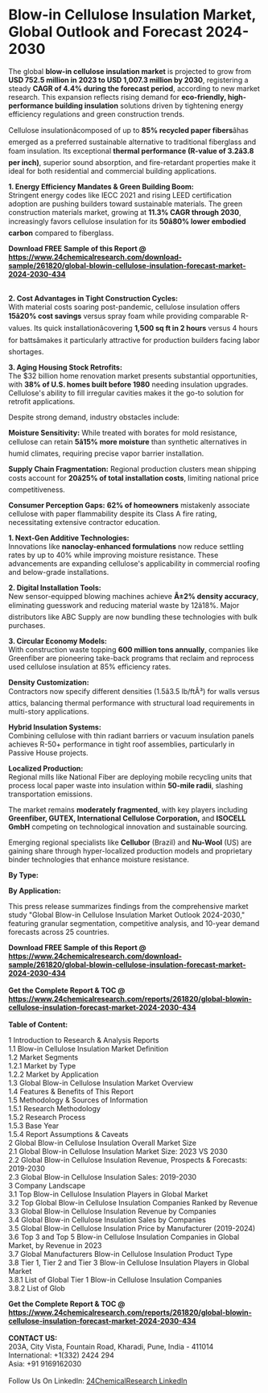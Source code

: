 <h1>Blow-in Cellulose Insulation Market, Global Outlook and Forecast 2024-2030</h1><p>The global <strong>blow-in cellulose insulation market</strong> is projected to grow from <strong>USD 752.5 million in 2023 to USD 1,007.3 million by 2030</strong>, registering a steady <strong>CAGR of 4.4% during the forecast period</strong>, according to new market research. This expansion reflects rising demand for <strong>eco-friendly, high-performance building insulation</strong> solutions driven by tightening energy efficiency regulations and green construction trends.</p><p>Cellulose insulationâcomposed of up to <strong>85% recycled paper fibers</strong>âhas emerged as a preferred sustainable alternative to traditional fiberglass and foam insulation. Its exceptional <strong>thermal performance (R-value of 3.2â3.8 per inch)</strong>, superior sound absorption, and fire-retardant properties make it ideal for both residential and commercial building applications.</p><p><strong>1. Energy Efficiency Mandates &amp; Green Building Boom:</strong><br>
Stringent energy codes like IECC 2021 and rising LEED certification adoption are pushing builders toward sustainable materials. The green construction materials market, growing at <strong>11.3% CAGR through 2030</strong>, increasingly favors cellulose insulation for its <strong>50â80% lower embodied carbon</strong> compared to fiberglass.</p><div><b>Download FREE Sample of this Report @ 
            <a href="https://www.24chemicalresearch.com/download-sample/261820/global-blowin-cellulose-insulation-forecast-market-2024-2030-434">
            https://www.24chemicalresearch.com/download-sample/261820/global-blowin-cellulose-insulation-forecast-market-2024-2030-434</a></b></div><br><p><strong>2. Cost Advantages in Tight Construction Cycles:</strong><br>
With material costs soaring post-pandemic, cellulose insulation offers <strong>15â20% cost savings</strong> versus spray foam while providing comparable R-values. Its quick installationâcovering <strong>1,500 sq ft in 2 hours</strong> versus 4 hours for battsâmakes it particularly attractive for production builders facing labor shortages.</p><p><strong>3. Aging Housing Stock Retrofits:</strong><br>
The $32 billion home renovation market presents substantial opportunities, with <strong>38% of U.S. homes built before 1980</strong> needing insulation upgrades. Cellulose's ability to fill irregular cavities makes it the go-to solution for retrofit applications.</p><p>Despite strong demand, industry obstacles include:</p><p><strong>Moisture Sensitivity:</strong> While treated with borates for mold resistance, cellulose can retain <strong>5â15% more moisture</strong> than synthetic alternatives in humid climates, requiring precise vapor barrier installation.</p><p><strong>Supply Chain Fragmentation:</strong> Regional production clusters mean shipping costs account for <strong>20â25% of total installation costs</strong>, limiting national price competitiveness.</p><p><strong>Consumer Perception Gaps:</strong> <strong>62% of homeowners</strong> mistakenly associate cellulose with paper flammability despite its Class A fire rating, necessitating extensive contractor education.</p><p><strong>1. Next-Gen Additive Technologies:</strong><br>
Innovations like <strong>nanoclay-enhanced formulations</strong> now reduce settling rates by up to 40% while improving moisture resistance. These advancements are expanding cellulose's applicability in commercial roofing and below-grade installations.</p><p><strong>2. Digital Installation Tools:</strong><br>
New sensor-equipped blowing machines achieve <strong>Â±2% density accuracy</strong>, eliminating guesswork and reducing material waste by 12â18%. Major distributors like ABC Supply are now bundling these technologies with bulk purchases.</p><p><strong>3. Circular Economy Models:</strong><br>
With construction waste topping <strong>600 million tons annually</strong>, companies like Greenfiber are pioneering take-back programs that reclaim and reprocess used cellulose insulation at 85% efficiency rates.</p><p><strong>Density Customization:</strong><br>
	Contractors now specify different densities (1.5â3.5 lb/ftÂ³) for walls versus attics, balancing thermal performance with structural load requirements in multi-story applications.</p><p><strong>Hybrid Insulation Systems:</strong><br>
	Combining cellulose with thin radiant barriers or vacuum insulation panels achieves R-50+ performance in tight roof assemblies, particularly in Passive House projects.</p><p><strong>Localized Production:</strong><br>
	Regional mills like National Fiber are deploying mobile recycling units that process local paper waste into insulation within <strong>50-mile radii</strong>, slashing transportation emissions.</p><p>The market remains <strong>moderately fragmented</strong>, with key players including <strong>Greenfiber, GUTEX, International Cellulose Corporation,</strong> and <strong>ISOCELL GmbH</strong> competing on technological innovation and sustainable sourcing.</p><p>Emerging regional specialists like <strong>Cellubor</strong> (Brazil) and <strong>Nu-Wool</strong> (US) are gaining share through hyper-localized production models and proprietary binder technologies that enhance moisture resistance.</p><p><strong>By Type:</strong></p><p><strong>By Application:</strong></p><p>This press release summarizes findings from the comprehensive market study "Global Blow-in Cellulose Insulation Market Outlook 2024-2030," featuring granular segmentation, competitive analysis, and 10-year demand forecasts across 25 countries.</p><div><b>Download FREE Sample of this Report @ 
            <a href="https://www.24chemicalresearch.com/download-sample/261820/global-blowin-cellulose-insulation-forecast-market-2024-2030-434">
            https://www.24chemicalresearch.com/download-sample/261820/global-blowin-cellulose-insulation-forecast-market-2024-2030-434</a></b></div><br><div><b>Get the Complete Report & TOC @ 
            <a href="https://www.24chemicalresearch.com/reports/261820/global-blowin-cellulose-insulation-forecast-market-2024-2030-434">
            https://www.24chemicalresearch.com/reports/261820/global-blowin-cellulose-insulation-forecast-market-2024-2030-434</a></b></div><br>
            <b>Table of Content:</b><p>1 Introduction to Research & Analysis Reports<br />
    1.1 Blow-in Cellulose Insulation Market Definition<br />
    1.2 Market Segments<br />
        1.2.1 Market by Type<br />
        1.2.2 Market by Application<br />
    1.3 Global Blow-in Cellulose Insulation Market Overview<br />
    1.4 Features & Benefits of This Report<br />
    1.5 Methodology & Sources of Information<br />
        1.5.1 Research Methodology<br />
        1.5.2 Research Process<br />
        1.5.3 Base Year<br />
        1.5.4 Report Assumptions & Caveats<br />
2 Global Blow-in Cellulose Insulation Overall Market Size<br />
    2.1 Global Blow-in Cellulose Insulation Market Size: 2023 VS 2030<br />
    2.2 Global Blow-in Cellulose Insulation Revenue, Prospects & Forecasts: 2019-2030<br />
    2.3 Global Blow-in Cellulose Insulation Sales: 2019-2030<br />
3 Company Landscape<br />
    3.1 Top Blow-in Cellulose Insulation Players in Global Market<br />
    3.2 Top Global Blow-in Cellulose Insulation Companies Ranked by Revenue<br />
    3.3 Global Blow-in Cellulose Insulation Revenue by Companies<br />
    3.4 Global Blow-in Cellulose Insulation Sales by Companies<br />
    3.5 Global Blow-in Cellulose Insulation Price by Manufacturer (2019-2024)<br />
    3.6 Top 3 and Top 5 Blow-in Cellulose Insulation Companies in Global Market, by Revenue in 2023<br />
    3.7 Global Manufacturers Blow-in Cellulose Insulation Product Type<br />
    3.8 Tier 1, Tier 2 and Tier 3 Blow-in Cellulose Insulation Players in Global Market<br />
        3.8.1 List of Global Tier 1 Blow-in Cellulose Insulation Companies<br />
        3.8.2 List of Glob</p><div><b>Get the Complete Report & TOC @ 
            <a href="https://www.24chemicalresearch.com/reports/261820/global-blowin-cellulose-insulation-forecast-market-2024-2030-434">
            https://www.24chemicalresearch.com/reports/261820/global-blowin-cellulose-insulation-forecast-market-2024-2030-434</a></b></div><br><b>CONTACT US:</b><br>
            203A, City Vista, Fountain Road, Kharadi, Pune, India - 411014<br>
            International: +1(332) 2424 294<br>
            Asia: +91 9169162030 <br><br>
            Follow Us On LinkedIn: <a href="https://www.linkedin.com/company/24chemicalresearch/">24ChemicalResearch LinkedIn</a>